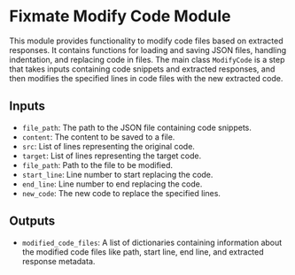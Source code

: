 # Fixmate Modify Code Module

This module provides functionality to modify code files based on extracted responses. It contains functions for loading and saving JSON files, handling indentation, and replacing code in files. The main class `ModifyCode` is a step that takes inputs containing code snippets and extracted responses, and then modifies the specified lines in code files with the new extracted code.

## Inputs
- `file_path`: The path to the JSON file containing code snippets.
- `content`: The content to be saved to a file.
- `src`: List of lines representing the original code.
- `target`: List of lines representing the target code.
- `file_path`: Path to the file to be modified.
- `start_line`: Line number to start replacing the code.
- `end_line`: Line number to end replacing the code.
- `new_code`: The new code to replace the specified lines.

## Outputs
- `modified_code_files`: A list of dictionaries containing information about the modified code files like path, start line, end line, and extracted response metadata.